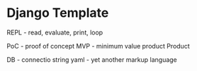 # Django Template

REPL - read, evaluate, print, loop

PoC - proof of concept
MVP - minimum value product
Product

DB - connectio string
yaml - yet another markup language